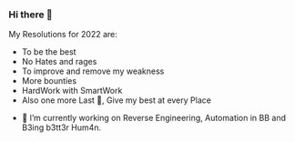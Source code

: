 ### Hi there 👋

My Resolutions for 2022 are:
* To be the best
* No Hates and rages 
* To improve and remove my weakness
* More bounties
* HardWork  with SmartWork 
* Also one more Last 🤏, Give my best at every Place


- 🔭 I’m currently working on Reverse Engineering, Automation in BB and B3ing b3tt3r Hum4n.
<!--
**hacknologist/hacknologist** is a ✨ _special_ ✨ repository because its `README.md` (this file) appears on your GitHub profile.

Here are some ideas to get you started:

- 🔭 I’m currently working on ...
- 🌱 I’m currently learning ...
- 👯 I’m looking to collaborate on ...
- 🤔 I’m looking for help with ...
- 💬 Ask me about ...
- 📫 How to reach me: ...
- 😄 Pronouns: ...
- ⚡ Fun fact: ...
-->
